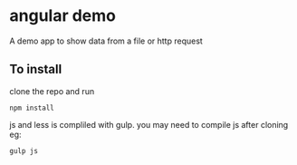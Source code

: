 # angular demo
A demo app to show data from a file or http request

## To install
 clone the repo and run 

 ```
 npm install
 ```

 js and less is compliled with gulp.
 you may need to compile js after cloning eg:

 ```
 gulp js
 ```
